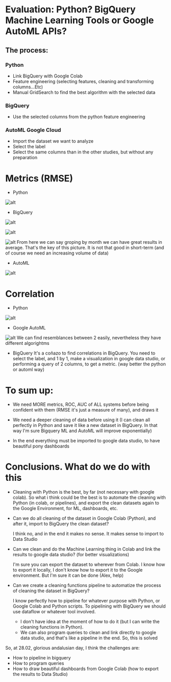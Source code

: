 # Evaluation: Python? BigQuery Machine Learning Tools or Google AutoML APIs?

## The process:

### Python

- Link BigQuery with Google Colab
- Feature engineering (selecting features, cleaning and transforming columns...Etc)
- Manual GridSearch to find the best algorithm with the selected data



### BigQuery

- Use the selected columns from the python feature engineering

### AutoML Google Cloud

- Import the dataset we want to analyze
- Select the label
- Select the same columns than in the other studies, but without any preparation


# Metrics (RMSE)

- Python

![alt](../pics/python.png "")

- BigQuery

![alt](../pics/ml_bigquery.png "")

![alt](../pics/conversionprediction.png "")

![alt](../pics/bq-predictions-regression.png "")
From here we can say groping by month we can have great results in average. That's the key of this picture. It is not that good in short-term (and of course we need an increasing volume of data)

- AutoML

![alt](../pics/automl.png "")


# Correlation

- Python

![alt](../pics/python_correlation.png "")

- Google AutoML

![alt](../pics/automl_feature_importance.png "")
We can find resemblances between 2 easily, nevertheless they have different algorightms

- BigQuery
It's a coñazo to find correlations in BigQuery. You need to select the label, and 1 by 1, make a visualization in google data studio, or performing a query of 2 columns, to get a metric. (way better the python or automl way)

# To sum up:


- We need MORE metrics, ROC, AUC of ALL systems before being confident with them (RMSE it's just a measure of many), and draws it

- We need a deeper cleaning of data before using it (I can clean all perfectly in Python and save it like a new dataset in BigQuery. In that way I'm sure Bigquery ML and AutoML will improve exponentially)

- In the end everything must be imported to google data studio, to have beautiful pony dashboards


# Conclusions. What do we do with this

- Cleaning with Python is the best, by far (not necessary with google colab). So what i think could be the best is to automate the cleaning with Python (in colab, or pipelines), and export the clean datasets again to the Google Environment, for ML, dashboards, etc.

- Can we do all cleaning of the dataset in Google Colab (Python), and after it, import to BigQuery the clean dataset?

    I think no, and in the end it makes no sense. It makes sense to import to Data Studio

- Can we clean and do the Machine Learning thing in Colab and link the results to google data studio? (for better visualizations)

    I'm sure you can export the dataset to wherever from Colab. I know how to export it locally, I don't know how to export it to the Google environment. But I'm sure it can be done (Alex, help)

- Can we create a cleaning functions pipeline to automatize the process of cleaning the dataset in BigQuery?

    I know perfectly how to pipeline for whatever purpose with Python, or Google Colab and Python scripts. To pipelining with BigQuery we should use dataflow or whatever tool involved. 
    
    - I don't have idea at the moment of how to do it (but I can write the cleaning functions in Python).
    - We can also program queries to clean and link directly to google data studio, and that's like a pipeline in the end. So, this is solved

So, at 28.02, glorious andalusian day, I think the challenges are:

- How to pipeline in bigquery
- How to program queries
- How to draw beautiful dashboards from Google Colab (how to export the results to Data Studio)


